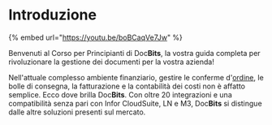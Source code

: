 # Introduzione



{% embed url="https://youtu.be/boBCaqVe7Jw" %}

Benvenuti al Corso per Principianti di Doc**Bits**, la vostra guida completa per rivoluzionare la gestione dei documenti per la vostra azienda!

Nell'attuale complesso ambiente finanziario, gestire le conferme d'[ordine](https://docbits.com/de/use-cases/bestellung/), le bolle di consegna, la fatturazione e la contabilità dei costi non è affatto semplice. Ecco dove brilla Doc**Bits**. Con oltre 20 integrazioni e una compatibilità senza pari con Infor CloudSuite, LN e M3, Doc**Bits** si distingue dalle altre soluzioni presenti sul mercato.
